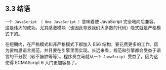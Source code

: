 ## 3.3 结语

`一个 JavaScript （ One JavaScript ）`意味着使 JavaScript 完全地向后兼容。这是伟大的成功。尤其感激模块（也因此导致我们大多数的代码）隐式就是严格模式下的。

在短期内，在严格模式和非严格模式下都加入 ES6 结构，要花费更多的工作，因为要构思语言规范，并且要在引擎里面实现。长远来看，规范和引擎都会受益于语言的不分裂（较不臃肿等等）。程序员立马就从`一个 JavaScript `受益了，因为这使得 ECMAScript 6 入门更加容易了。